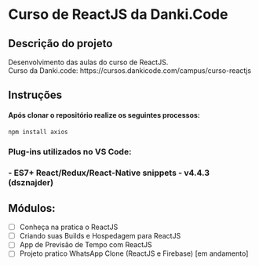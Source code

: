 # Curso de ReactJS da Danki.Code

## Descrição do projeto
<p align="justify">
  Desenvolvimento das aulas do curso de ReactJS. <br>
  Curso da Danki.code: https://cursos.dankicode.com/campus/curso-reactjs
</p>

## Instruções
#### Após clonar o repositório realize os seguintes processos:

```bash
npm install axios
```

<h3>Plug-ins utilizados no VS Code:<h3>
- ES7+ React/Redux/React-Native snippets - v4.4.3 (dsznajder)

## Módulos:
- [ ] Conheça na pratica o ReactJS <br>
- [ ] Criando suas Builds e Hospedagem para ReactJS <br>
- [ ] App de Previsão de Tempo com ReactJS <br>
- [ ] Projeto pratico WhatsApp Clone (ReactJS e Firebase) [em andamento]
